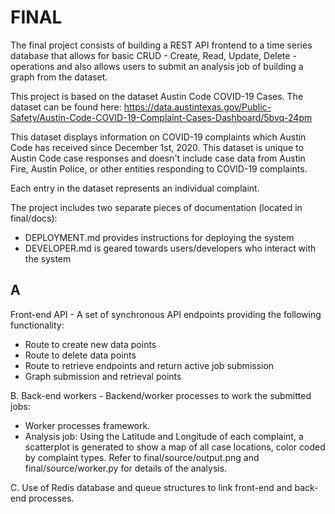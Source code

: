 # FINAL

The final project consists of building a REST API frontend to a time series database that allows for basic CRUD - Create, Read, Update, Delete - operations and also allows users to submit an analysis job of building a graph from the dataset.

This project is based on the dataset Austin Code COVID-19 Cases. 
The dataset can be found here: https://data.austintexas.gov/Public-Safety/Austin-Code-COVID-19-Complaint-Cases-Dashboard/5bvq-24pm

This dataset displays information on COVID-19 complaints which Austin Code has received since December 1st, 2020. This dataset is unique to Austin Code case responses and doesn't include case data from Austin Fire, Austin Police, or other entities responding to COVID-19 complaints.

Each entry in the dataset represents an individual complaint.

The project includes two separate pieces of documentation (located in final/docs): 
- DEPLOYMENT.md provides instructions for deploying the system
- DEVELOPER.md is geared towards users/developers who interact with the system

## A
Front-end API - A set of synchronous API endpoints providing the following functionality:
- Route to create new data points
- Route to delete data points
- Route to retrieve endpoints and return active job submission
- Graph submission and retrieval points

B.
Back-end workers - Backend/worker processes to work the submitted jobs:
- Worker processes framework.
- Analysis job: 
Using the Latitude and Longitude of each complaint, a scatterplot is generated to show a map of all case locations, color coded by complaint types. Refer to final/source/output.png and final/source/worker.py for details of the analysis.

C.
Use of Redis database and queue structures to link front-end and back-end processes.
